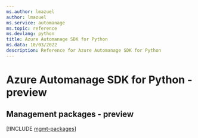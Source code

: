 ```yaml
---
ms.author: lmazuel
author: lmazuel
ms.service: automanage
ms.topic: reference
ms.devlang: python
title: Azure Automanage SDK for Python
ms.data: 10/03/2022
description: Reference for Azure Automanage SDK for Python
---
```

# Azure Automanage SDK for Python - preview

## Management packages - preview
[!INCLUDE [mgmt-packages](automanage-mgmt-index.md)]